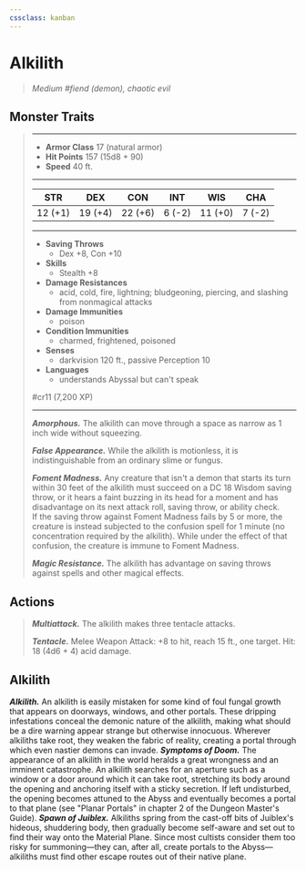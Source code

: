 ```yaml
---
cssclass: kanban
---
```


# Alkilith
>*Medium #fiend (demon), chaotic evil*
## Monster Traits
>___
>- **Armor Class** 17 (natural armor)
>- **Hit Points** 157 (15d8 + 90)
>- **Speed** 40 ft.
>___
>|STR|DEX|CON|INT|WIS|CHA|
>|:---:|:---:|:---:|:---:|:---:|:---:|
>|12 (+1)|19 (+4)|22 (+6)|6 (-2)|11 (+0)|7 (-2)|
>___
>- **Saving Throws**
>	 - Dex +8, Con +10
>- **Skills**
>	 - Stealth +8
>- **Damage Resistances**
>	 - acid, cold, fire, lightning; bludgeoning, piercing, and slashing from nonmagical attacks
>- **Damage Immunities**
>	 - poison
>- **Condition Immunities**
>	 - charmed, frightened, poisoned
>- **Senses**
>	 - darkvision 120 ft., passive Perception 10
>- **Languages**
>	 - understands Abyssal but can't speak
>
> #cr11 (7,200 XP)
>___
>***Amorphous.*** The alkilith can move through a space as narrow as 1 inch wide without squeezing.  
>
>***False Appearance.*** While the alkilith is motionless, it is indistinguishable from an ordinary slime or fungus.  
>
>***Foment Madness.*** Any creature that isn't a demon that starts its turn within 30 feet of the alkilith must succeed on a DC 18 Wisdom saving throw, or it hears a faint buzzing in its head for a moment and has disadvantage on its next attack roll, saving throw, or ability check.  
>If the saving throw against Foment Madness fails by 5 or more, the creature is instead subjected to the confusion spell for 1 minute (no concentration required by the alkilith). While under the effect of that confusion, the creature is immune to Foment Madness.  
>
>***Magic Resistance.*** The alkilith has advantage on saving throws against spells and other magical effects.  
>
## Actions
>***Multiattack.*** The alkilith makes three tentacle attacks.  
>
>***Tentacle.*** Melee Weapon Attack: +8 to hit, reach 15 ft., one target. Hit: 18 (4d6 + 4) acid damage.
## Alkilith
***Alkilith.*** An alkilith is easily mistaken for some kind of foul fungal growth that appears on doorways, windows, and other portals. These dripping infestations conceal the demonic nature of the alkilith, making what should be a dire warning appear strange but otherwise innocuous. Wherever alkiliths take root, they weaken the fabric of reality, creating a portal through which even nastier demons can invade.
***Symptoms of Doom.*** The appearance of an alkilith in the world heralds a great wrongness and an imminent catastrophe. An alkilith searches for an aperture such as a window or a door around which it can take root, stretching its body around the opening and anchoring itself with a sticky secretion. If left undisturbed, the opening becomes attuned to the Abyss and eventually becomes a portal to that plane (see "Planar Portals" in chapter 2 of the Dungeon Master's Guide).
***Spawn of Juiblex.*** Alkiliths spring from the cast-off bits of Juiblex's hideous, shuddering body, then gradually become self-aware and set out to find their way onto the Material Plane. Since most cultists consider them too risky for summoning—they can, after all, create portals to the Abyss—alkiliths must find other escape routes out of their native plane.